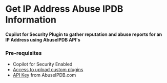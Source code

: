 # Get IP Address Abuse IPDB Information

#### Copilot for Security Plugin to gather reputation and abuse reports for an IP Address using AbuseIPDB API's

### Pre-requisites

* Copilot for Security Enabled
* [Access to upload custom plugins](https://learn.microsoft.com/en-us/security-copilot/manage-plugins?tabs=securitycopilotplugin#managing-custom-plugins)
* [API Key](https://www.abuseipdb.com/api.html) from AbuseIPDB.com 


